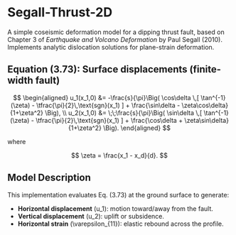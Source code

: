 # Segall-Thrust-2D

A simple coseismic deformation model for a dipping thrust fault, based on Chapter 3 of *Earthquake and Volcano Deformation* by Paul Segall (2010).  
Implements analytic dislocation solutions for plane-strain deformation.


## Equation (3.73): Surface displacements (finite-width fault)

$$
\begin{aligned}
u_1(x_1,0) &= -\frac{s}{\pi}\Big( \cos\delta \,[ \tan^{-1}(\zeta) - \tfrac{\pi}{2}\,\text{sgn}(x_1) ] + \frac{\sin\delta - \zeta\cos\delta}{1+\zeta^2} \Big), \\
u_2(x_1,0) &= \;\;\frac{s}{\pi}\Big( \sin\delta \,[ \tan^{-1}(\zeta) - \tfrac{\pi}{2}\,\text{sgn}(x_1) ] + \frac{\cos\delta + \zeta\sin\delta}{1+\zeta^2} \Big).
\end{aligned}
$$

where

$$
\zeta = \frac{x_1 - x_d}{d}.
$$

## Model Description

This implementation evaluates Eq. (3.73) at the ground surface to generate:
- **Horizontal displacement** \(u_1\): motion toward/away from the fault.  
- **Vertical displacement** \(u_2\): uplift or subsidence.  
- **Horizontal strain** \(\varepsilon_{11}\): elastic rebound across the profile. 
